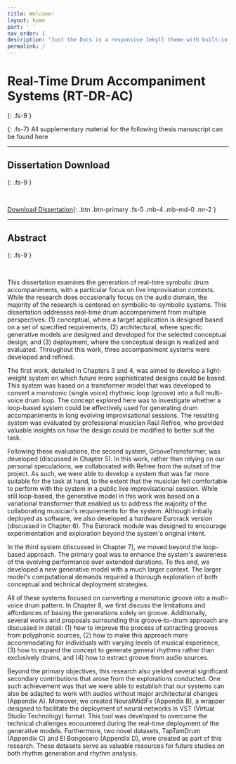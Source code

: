 ```yaml
---
title: Welcome!
layout: home
part: ' '
nav_order: 1
description: "Just the Docs is a responsive Jekyll theme with built-in search that is easily customizable and hosted on GitHub Pages."
permalink: /
---
```


# Real-Time Drum Accompaniment Systems (RT-DR-AC)
{: .fs-9 }

{: .fs-7}
All supplementary material for the following thesis manuscript can be found here 

---
## Dissertation Download
{: .fs-9 }

<br>

[Download Dissertation](https://drive.google.com/file/d/1YWjblx6cmUo-wYV2ECZAOS1S3zUHBOn1/view){: .btn .btn-primary .fs-5 .mb-4 .mb-md-0 .mr-2 }

---

## Abstract
{: .fs-9 }

<br>

This dissertation examines the generation of real-time symbolic drum accompaniments, with a particular focus on live improvisation contexts. While the research does occasionally focus on the audio domain, the majority of the research is centered on symbolic-to-symbolic systems. This dissertation addresses real-time drum accompaniment from multiple perspectives: (1) conceptual, where a target application is designed based on a set of specified requirements, (2) architectural, where specific generative models are designed and developed for the selected conceptual design, and (3) deployment, where the conceptual design is realized and evaluated. Throughout this work, three accompaniment systems were developed and refined.

The first work, detailed in Chapters 3 and 4, was aimed to develop a light-weight system on which future more sophisticated designs could be based. This system was based on a transformer model that was developed to convert a monotonic (single voice) rhythmic loop (groove) into a full multi-voice drum loop. The concept explored here was to investigate whether a loop-based system could be effectively used for generating drum accompaniments in long evolving improvisational sessions. The resulting system was evaluated by professional musician Raül Refree, who provided valuable insights on how the design could be modified to better suit the task.

Following these evaluations, the second system, GrooveTransformer, was developed (discussed in Chapter 5). In this work, rather than relying on our personal speculations, we collaborated with Refree from the outset of the project. As such, we were able to develop a system that was far more suitable for the task at hand, to the extent that the musician felt comfortable to perform with the system in a public live improvisational session. While still loop-based, the generative model in this work was based on a variational transformer that enabled us to address the majority of the collaborating musician's requirements for the system. Although initially deployed as software, we also developed a hardware Eurorack version (discussed in Chapter 6). The Eurorack module was designed to encourage experimentation and exploration beyond the system's original intent. 

In the third system (discussed in Chapter 7), we moved beyond the loop-based approach. The primary goal was to enhance the system's awareness of the evolving performance over extended durations. To this end, we developed a new generative model with a much larger context. The larger model's computational demands required a thorough exploration of both conceptual and technical deployment strategies.

All of these systems focused on converting a monotonic groove into a multi-voice drum pattern. In Chapter 8, we first discuss the limitations and affordances of basing the generations solely on groove. Additionally, several works and proposals surrounding this groove-to-drum approach are discussed in detail: (1) how to improve the process of extracting grooves from polyphonic sources, (2) how to make this approach more accommodating for individuals with varying levels of musical experience, (3) how to expand the concept to generate general rhythms rather than exclusively drums, and (4) how to extract groove from audio sources.

Beyond the primary objectives, this research also yielded several significant secondary contributions that arose from the explorations conducted. One such achievement was that we were able to establish that our systems can also be adapted to work with audios without major architectural changes (Appendix A). Moreover, we created NeuralMidiFx (Appendix B), a wrapper designed to facilitate the deployment of neural networks in VST (Virtual Studio Technology) format. This tool was developed to overcome the technical challenges encountered during the real-time deployment of the generative models. Furthermore, two novel datasets, TapTamDrum (Appendix C) and El Bongosero (Appendix D), were created as part of this research. These datasets serve as valuable resources for future studies on both rhythm generation and rhythm analysis.

